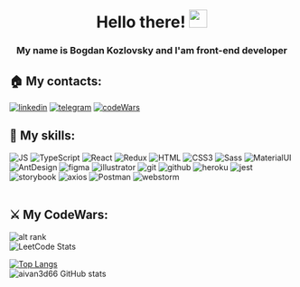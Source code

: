<h1 align="center">Hello there! 
<img src="https://github.com/blackcater/blackcater/raw/main/images/Hi.gif" height="32"/></h1>
<h3 align="center">My name is Bogdan Kozlovsky and I'am front-end developer</h3>

## 🏠 My contacts: ###
[<img alt="linkedin" src="https://img.shields.io/badge/LinkedIn-000000?style=for-the-badge&logo=linkedin&logoColor=white" />](https://www.linkedin.com/in/bogdan-kozlovsky-424698229/)
[<img src="https://img.shields.io/badge/Telegram-000000?style=for-the-badge&logo=telegram&logoColor=white" alt='telegram'/>](https://t.me/BogdanKozlovsky)
[<img src="https://img.shields.io/badge/codeWars-000000?style=for-the-badge&logo=codeWars&logoColor=white" alt='codeWars'/>](https://www.codewars.com/users/bogdan-Kozlovsky)

[//]: # (- 💪 I like to write code)
## 💪 My skills:

<div align="left">
<img alt="JS" src="https://img.shields.io/badge/JavaScript-000000?style=for-the-badge&logo=javascript&logoColor=white">
<img alt="TypeScript" src="https://img.shields.io/badge/TypeScript-000000?style=for-the-badge&logo=typescript&logoColor=white">
<img alt="React" src="https://img.shields.io/badge/react-000000.svg?style=for-the-badge&logo=react&logoColor=white">
<img alt="Redux" src="https://img.shields.io/badge/Redux-000000?style=for-the-badge&logo=redux&logoColor=white">
<img src="https://img.shields.io/badge/HTML5-000000?style=for-the-badge&logo=html5&logoColor=white" alt="HTML">
<img alt="CSS3" src="https://img.shields.io/badge/CSS3-000000?style=for-the-badge&logo=css3&logoColor=white">
<img alt="Sass" src="https://img.shields.io/badge/Sass-000000?style=for-the-badge&logo=Sass&logoColor=white">
<img alt="MaterialUI" src="https://img.shields.io/badge/MUI-000000.svg?style=for-the-badge&logo=mui&logoColor=white">
<img alt="AntDesign" src="https://img.shields.io/badge/AntDesign-000000.svg?style=for-the-badge&logo=AntDesign&logoColor=white">

<img alt="figma" src="https://img.shields.io/badge/figma-000000.svg?style=for-the-badge&logo=figma&logoColor=white">
<img alt="illustrator" src="https://img.shields.io/badge/adobeillustrator-000000.svg?style=for-the-badge&logo=adobeillustrator&logoColor=white">
<img alt="git" src="https://img.shields.io/badge/git-000000.svg?style=for-the-badge&logo=git&logoColor=white">
<img alt="github" src="https://img.shields.io/badge/github-000000.svg?style=for-the-badge&logo=github&logoColor=white">
<img alt="heroku" src="https://img.shields.io/badge/heroku-000000.svg?style=for-the-badge&logo=heroku&logoColor=white">
<img alt="jest" src="https://img.shields.io/badge/jest-000000?style=for-the-badge&logo=jest&logoColor=white"/>
<img alt="storybook" src="https://img.shields.io/badge/-Storybook-000000?style=for-the-badge&logo=storybook&logoColor=white"/>
<img alt="axios" src="https://img.shields.io/badge/Axios-000000?style=for-the-badge&logo=axios&logoColor=white"/>
<img alt="Postman" src="https://img.shields.io/badge/Postman-000000?style=for-the-badge&logo=postman&logoColor=white"/>
<img alt="webstorm" src="https://img.shields.io/badge/webstorm-000000?style=for-the-badge&logo=webstorm&logoColor=white">
</div>
<br />

## ⚔️ My CodeWars: ##
![alt rank](https://www.codewars.com/users/bogdan-Kozlovsky/badges/large)
<br />
![LeetCode Stats](https://leetcode.card.workers.dev/?username=bogdan-Kozlovsky&style=flat-square)




[![Top Langs](https://github-readme-stats.vercel.app/api/top-langs/?username=bogdan-Kozlovsky&layout=compact&theme=dracula)](https://github.com/bogdan-Kozlovsky/github-readme-stats)  
![aivan3d66 GitHub stats](https://github-readme-stats.vercel.app/api?username=bogdan-Kozlovsky&show_icons=true&theme=dracula)  
